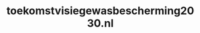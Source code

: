 ---
layout: post
title:  "toekomstvisiegewasbescherming2030.nl"
internal_url:  "/data/toekomstvisiegewasbescherming2030.nl.html"
categories: dutchgov
---